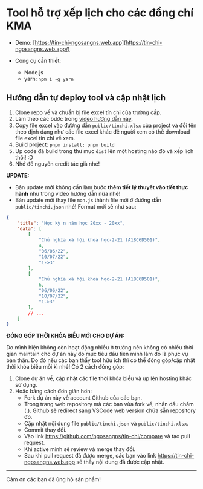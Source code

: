 # Tool hỗ trợ xếp lịch cho các đồng chí KMA

- Demo: [https://tin-chi-ngosangns.web.app](https://tin-chi-ngosangns.web.app/)

- Công cụ cần thiết:
  - Node.js
  - yarn: `npm i -g yarn`

## Hướng dẫn tự deploy tool và cập nhật lịch

1. Clone repo về và chuẩn bị file excel tín chỉ của trường cấp.
2. Làm theo các bước trong [video hướng dẫn này](https://www.youtube.com/watch?v=rQEv9uwFc18).
3. Copy file excel vào đường dẫn `public/tinchi.xlsx` của project và đổi tên theo định dạng như các file excel khác để người xem có thể download file excel tín chỉ về xem.
4. Build project: `pnpm install; pnpm build`
5. Up code đã build trong thư mục `dist` lên một hosting nào đó và xếp lịch thôi! :D
6. Nhớ để nguyên credit tác giả nhé!

**UPDATE:**

- Bản update mới không cần làm bước **thêm tiết lý thuyết vào tiết thực hành** như trong video hướng dẫn nữa nhé!
- Bản update mới thay file `mon.js` thành file mới ở đường dẫn `public/tinchi.json` nhé! Format mới sẽ như sau:

```json
{
    "title": "Học kỳ n năm học 20xx - 20xx",
    "data": [
        [
            "Chủ nghĩa xã hội khoa học-2-21 (A18C6D501)",
            4,
            "06/06/22",
            "10/07/22",
            "1->3"
        ],
        [
            "Chủ nghĩa xã hội khoa học-2-21 (A18C6D501)",
            6,
            "06/06/22",
            "10/07/22",
            "1->3"
        ],
        // ...
    ]
}
```

**ĐÓNG GÓP THỜI KHÓA BIỂU MỚI CHO DỰ ÁN:**

Do mình hiện không còn hoạt động nhiều ở trường nên không có nhiều thời gian maintain cho dự án này do mục tiêu đầu tiên mình làm đó là phục vụ bản thân. Do đó nếu các bạn thấy tool hữu ích thì có thể đóng góp/cập nhật thời khóa biểu mỗi kì nhé! Có 2 cách đóng góp:

1. Clone dự án về, cập nhật các file thời khóa biểu và up lên hosting khác sử dụng.
2. Hoặc bằng cách đơn giản hơn:
    - Fork dự án này về account Github của các bạn.
    - Trong trang web repository mà các bạn vừa fork về, nhấn dấu chấm (.). Github sẽ redirect sang VSCode web version chứa sẵn repository đó.
    - Cập nhật nội dung file `public/tinchi.json` và `public/tinchi.xlsx`.
    - Commit thay đổi.
    - Vào link <https://github.com/ngosangns/tin-chi/compare> và tạo pull request.
    - Khi active mình sẽ review và merge thay đổi.
    - Sau khi pull request đã được merge, các bạn vào link <https://tin-chi-ngosangns.web.app> sẽ thấy nội dung đã được cập nhật.

---

Cảm ơn các bạn đã ủng hộ sản phẩm!
